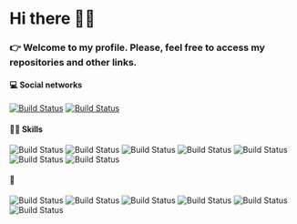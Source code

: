 # Hi there 👋:smile:

<!--
**caiovini98/caiovini98** is a ✨ _special_ ✨ repository because its `README.md` (this file) appears on your GitHub profile.

Here are some ideas to get you started:

- 🔭 I’m currently working on ...
- 🌱 I’m currently learning ...
- 👯 I’m looking to collaborate on ...
- 🤔 I’m looking for help with ...
- 💬 Ask me about ...
- 📫 How to reach me: ...
- 😄 Pronouns: ...
- ⚡ Fun fact: ...

-->

### 👉 Welcome to my profile. Please, feel free to access my repositories and other links.

#### 💻 Social networks
[![Build Status](https://img.shields.io/badge/LinkedIn-0077B5?style=for-the-badge&logo=linkedin&logoColor=white)](https://www.linkedin.com/in/caiovi98/)
[![Build Status](https://img.shields.io/badge/Instagram-E4405F?style=for-the-badge&logo=instagram&logoColor=white)](https://www.instagram.com/caiovi98/)

#### 👩‍💻 Skills
![Build Status](https://img.shields.io/badge/HTML5-E34F26?style=for-the-badge&logo=html5&logoColor=white)
![Build Status](https://img.shields.io/badge/CSS3-1572B6?style=for-the-badge&logo=css3&logoColor=white)
![Build Status](https://img.shields.io/badge/JavaScript-F7DF1E?style=for-the-badge&logo=javascript&logoColor=black)
![Build Status](https://img.shields.io/badge/TypeScript-007ACC?style=for-the-badge&logo=typescript&logoColor=white)
![Build Status](https://img.shields.io/badge/Go-00ADD8?style=for-the-badge&logo=go&logoColor=white)
![Build Status](https://img.shields.io/badge/Python-3776AB?style=for-the-badge&logo=python&logoColor=white)
![Build Status](https://img.shields.io/badge/Arduino-00979D?style=for-the-badge&logo=Arduino&logoColor=white)

#### 🚀
![Build Status](https://img.shields.io/badge/Node.js-339933?style=for-the-badge&logo=nodedotjs&logoColor=white)
![Build Status](https://img.shields.io/badge/Sass-CC6699?style=for-the-badge&logo=sass&logoColor=white)
![Build Status](https://img.shields.io/badge/React-20232A?style=for-the-badge&logo=react&logoColor=61DAFB)
![Build Status](https://img.shields.io/badge/React_Native-20232A?style=for-the-badge&logo=react&logoColor=61DAFB)
![Build Status](https://img.shields.io/badge/Material--UI-0081CB?style=for-the-badge&logo=material-ui&logoColor=white)
![Build Status](https://img.shields.io/badge/firebase-ffca28?style=for-the-badge&logo=firebase&logoColor=black)
